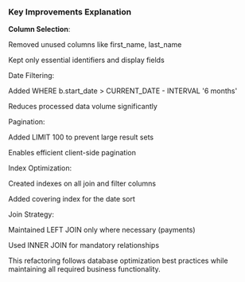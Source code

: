 ### Key Improvements Explanation
**Column Selection**:

Removed unused columns like first_name, last_name

Kept only essential identifiers and display fields

Date Filtering:

Added WHERE b.start_date > CURRENT_DATE - INTERVAL '6 months'

Reduces processed data volume significantly

Pagination:

Added LIMIT 100 to prevent large result sets

Enables efficient client-side pagination

Index Optimization:

Created indexes on all join and filter columns

Added covering index for the date sort

Join Strategy:

Maintained LEFT JOIN only where necessary (payments)

Used INNER JOIN for mandatory relationships

This refactoring follows database optimization best practices while maintaining all required business functionality.
